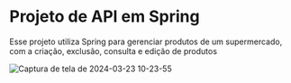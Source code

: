 # Projeto de API em Spring

Esse projeto utiliza Spring para gerenciar produtos de um supermercado, com a criação, exclusão, consulta e edição de produtos

![Captura de tela de 2024-03-23 10-23-55](https://github.com/lucasao98/api-supermarket/assets/53714997/e1ec107b-9302-4415-85a0-684ad1aac879)
